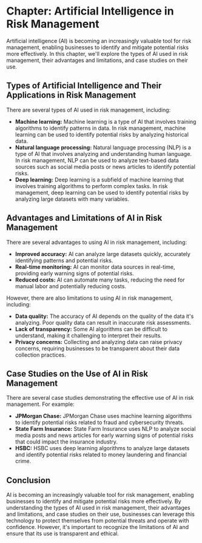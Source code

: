 Chapter: Artificial Intelligence in Risk Management
===================================================

Artificial intelligence (AI) is becoming an increasingly valuable tool for risk management, enabling businesses to identify and mitigate potential risks more effectively. In this chapter, we'll explore the types of AI used in risk management, their advantages and limitations, and case studies on their use.

Types of Artificial Intelligence and Their Applications in Risk Management
--------------------------------------------------------------------------

There are several types of AI used in risk management, including:

* **Machine learning:** Machine learning is a type of AI that involves training algorithms to identify patterns in data. In risk management, machine learning can be used to identify potential risks by analyzing historical data.
* **Natural language processing:** Natural language processing (NLP) is a type of AI that involves analyzing and understanding human language. In risk management, NLP can be used to analyze text-based data sources such as social media posts or news articles to identify potential risks.
* **Deep learning:** Deep learning is a subfield of machine learning that involves training algorithms to perform complex tasks. In risk management, deep learning can be used to identify potential risks by analyzing large datasets with many variables.

Advantages and Limitations of AI in Risk Management
---------------------------------------------------

There are several advantages to using AI in risk management, including:

* **Improved accuracy:** AI can analyze large datasets quickly, accurately identifying patterns and potential risks.
* **Real-time monitoring:** AI can monitor data sources in real-time, providing early warning signs of potential risks.
* **Reduced costs:** AI can automate many tasks, reducing the need for manual labor and potentially reducing costs.

However, there are also limitations to using AI in risk management, including:

* **Data quality:** The accuracy of AI depends on the quality of the data it's analyzing. Poor quality data can result in inaccurate risk assessments.
* **Lack of transparency:** Some AI algorithms can be difficult to understand, making it challenging to interpret their results.
* **Privacy concerns:** Collecting and analyzing data can raise privacy concerns, requiring businesses to be transparent about their data collection practices.

Case Studies on the Use of AI in Risk Management
------------------------------------------------

There are several case studies demonstrating the effective use of AI in risk management. For example:

* **JPMorgan Chase:** JPMorgan Chase uses machine learning algorithms to identify potential risks related to fraud and cybersecurity threats.
* **State Farm Insurance:** State Farm Insurance uses NLP to analyze social media posts and news articles for early warning signs of potential risks that could impact the insurance industry.
* **HSBC:** HSBC uses deep learning algorithms to analyze large datasets and identify potential risks related to money laundering and financial crime.

Conclusion
----------

AI is becoming an increasingly valuable tool for risk management, enabling businesses to identify and mitigate potential risks more effectively. By understanding the types of AI used in risk management, their advantages and limitations, and case studies on their use, businesses can leverage this technology to protect themselves from potential threats and operate with confidence. However, it's important to recognize the limitations of AI and ensure that its use is transparent and ethical.
